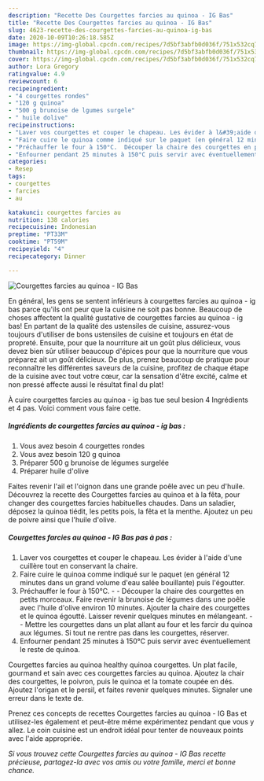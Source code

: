 ```yaml
---
description: "Recette Des Courgettes farcies au quinoa - IG Bas"
title: "Recette Des Courgettes farcies au quinoa - IG Bas"
slug: 4623-recette-des-courgettes-farcies-au-quinoa-ig-bas
date: 2020-10-09T10:26:18.585Z
image: https://img-global.cpcdn.com/recipes/7d5bf3abfb0d036f/751x532cq70/courgettes-farcies-au-quinoa-ig-bas-photo-principale-de-la-recette.jpg
thumbnail: https://img-global.cpcdn.com/recipes/7d5bf3abfb0d036f/751x532cq70/courgettes-farcies-au-quinoa-ig-bas-photo-principale-de-la-recette.jpg
cover: https://img-global.cpcdn.com/recipes/7d5bf3abfb0d036f/751x532cq70/courgettes-farcies-au-quinoa-ig-bas-photo-principale-de-la-recette.jpg
author: Lora Gregory
ratingvalue: 4.9
reviewcount: 6
recipeingredient:
- "4 courgettes rondes"
- "120 g quinoa"
- "500 g brunoise de lgumes surgele"
- " huile dolive"
recipeinstructions:
- "Laver vos courgettes et couper le chapeau. Les évider à l&#39;aide d&#39;une cuillère tout en conservant la chaire."
- "Faire cuire le quinoa comme indiqué sur le paquet (en général 12 minutes dans un grand volume d&#39;eau salée bouillante) puis l&#39;égoutter."
- "Préchauffer le four à 150°C.  Découper la chaire des courgettes en petits morceaux. Faire revenir la brunoise de légumes dans une poêle avec l&#39;huile d&#39;olive environ 10 minutes. Ajouter la chaire des courgettes et le quinoa égoutté. Laisser revenir quelques minutes en mélangeant.  Mettre les courgettes dans un plat allant au four et les farcir du quinoa aux légumes. Si tout ne rentre pas dans les courgettes, réserver."
- "Enfourner pendant 25 minutes à 150°C puis servir avec éventuellement le reste de quinoa."
categories:
- Resep
tags:
- courgettes
- farcies
- au

katakunci: courgettes farcies au 
nutrition: 138 calories
recipecuisine: Indonesian
preptime: "PT33M"
cooktime: "PT59M"
recipeyield: "4"
recipecategory: Dinner

---
```



![Courgettes farcies au quinoa - IG Bas](https://img-global.cpcdn.com/recipes/7d5bf3abfb0d036f/751x532cq70/courgettes-farcies-au-quinoa-ig-bas-photo-principale-de-la-recette.jpg)

En général, les gens se sentent inférieurs à courgettes farcies au quinoa - ig bas parce qu'ils ont peur que la cuisine ne soit pas bonne. Beaucoup de choses affectent la qualité gustative de courgettes farcies au quinoa - ig bas! En partant de la qualité des ustensiles de cuisine, assurez-vous toujours d'utiliser de bons ustensiles de cuisine et toujours en état de propreté. Ensuite, pour que la nourriture ait un goût plus délicieux, vous devez bien sûr utiliser beaucoup d'épices pour que la nourriture que vous préparez ait un goût délicieux. De plus, prenez beaucoup de pratique pour reconnaître les différentes saveurs de la cuisine, profitez de chaque étape de la cuisine avec tout votre cœur, car la sensation d'être excité, calme et non pressé affecte aussi le résultat final du plat!

<!--inarticleads1-->

À cuire courgettes farcies au quinoa - ig bas tue seul besion 4 Ingrédients et 4 pas. Voici comment vous faire cette.

##### Ingrédients de courgettes farcies au quinoa - ig bas :

1. Vous avez besoin 4 courgettes rondes
1. Vous avez besoin 120 g quinoa
1. Préparer 500 g brunoise de légumes surgelée
1. Préparer  huile d&#39;olive


Faites revenir l&#39;ail et l&#39;oignon dans une grande poêle avec un peu d&#39;huile. Découvrez la recette des Courgettes farcies au quinoa et à la fêta, pour changer des courgettes farcies habituelles chaudes. Dans un saladier, déposez la quinoa tiédit, les petits pois, la fêta et la menthe. Ajoutez un peu de poivre ainsi que l&#39;huile d&#39;olive. 

<!--inarticleads2-->

##### Courgettes farcies au quinoa - IG Bas pas à pas :

1. Laver vos courgettes et couper le chapeau. Les évider à l&#39;aide d&#39;une cuillère tout en conservant la chaire.
1. Faire cuire le quinoa comme indiqué sur le paquet (en général 12 minutes dans un grand volume d&#39;eau salée bouillante) puis l&#39;égoutter.
1. Préchauffer le four à 150°C. -  - Découper la chaire des courgettes en petits morceaux. Faire revenir la brunoise de légumes dans une poêle avec l&#39;huile d&#39;olive environ 10 minutes. Ajouter la chaire des courgettes et le quinoa égoutté. Laisser revenir quelques minutes en mélangeant. -  - Mettre les courgettes dans un plat allant au four et les farcir du quinoa aux légumes. Si tout ne rentre pas dans les courgettes, réserver.
1. Enfourner pendant 25 minutes à 150°C puis servir avec éventuellement le reste de quinoa.


Courgettes farcies au quinoa healthy quinoa courgettes. Un plat facile, gourmand et sain avec ces courgettes farcies au quinoa. Ajoutez la chair des courgettes, le poivron, puis le quinoa et la tomate coupée en dés. Ajoutez l&#39;origan et le persil, et faites revenir quelques minutes. Signaler une erreur dans le texte de. 

<!--inarticleads1-->

<p>
Prenez ces concepts de recettes Courgettes farcies au quinoa - IG Bas et utilisez-les également et peut-être même expérimentez pendant que vous y allez. Le coin cuisine est un endroit idéal pour tenter de nouveaux points avec l'aide appropriée.
</p>

<p>
<i>Si vous trouvez cette Courgettes farcies au quinoa - IG Bas recette précieuse, partagez-la avec vos amis ou votre famille, merci et bonne chance.</i>
</p>
